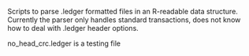 Scripts to parse .ledger formatted files in an R-readable data structure.  Currently the parser only handles standard transactions, does not know how to deal with .ledger header options.

no_head_crc.ledger is a testing file 
